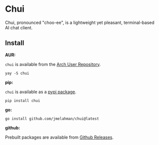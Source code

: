 # Chui

Chui, pronounced "choo-ee", is a lightweight yet pleasant, terminal-based AI chat client.

## Install

**AUR:**

`chui` is available from the [Arch User Repository](https://aur.archlinux.org/packages/chui).

```shell
yay -S chui
```

**pip:**

`chui` is available as a [pypi package](https://pypi.org/project/chui/).

```shell
pip install chui
```

**go:**

```shell
go install github.com/jmelahman/chui@latest
```

**github:**

Prebuilt packages are available from [Github Releases](https://github.com/jmelahman/chui/releases).
